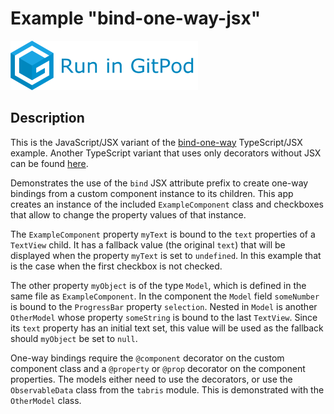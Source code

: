 # Example "bind-one-way-jsx"

[![GitPod Logo](../../doc/run-in-gitpod.png)](https://gitpod.io/#example=bind-one-way-jsx/https://github.com/eclipsesource/tabris-decorators/tree/master/examples/bind-one-way-jsx)

## Description

This is the JavaScript/JSX variant of the [bind-one-way](../bind-one-way) TypeScript/JSX example. Another TypeScript variant that uses only decorators without JSX can be found [here](../bind-one-way-ts).

Demonstrates the use of the `bind` JSX attribute prefix to create one-way bindings from a custom component instance to its children. This app creates an instance of the included `ExampleComponent` class and checkboxes that allow to change the property values of that instance.

The `ExampleComponent` property `myText` is bound to the `text` properties of a `TextView` child. It has a fallback value (the original `text`) that will be displayed when the property `myText` is set to `undefined`. In this example that is the case when the first checkbox is not checked.

The other property `myObject` is of the type `Model`, which is defined in the same file as `ExampleComponent`. In the component the `Model` field `someNumber` is bound to the `ProgressBar` property `selection`. Nested in `Model` is another `OtherModel` whose property `someString` is bound to the last `TextView`. Since its `text` property has an initial text set, this value will be used as the fallback should `myObject` be set to `null`.

One-way bindings require the `@component` decorator on the custom component class and a `@property` or `@prop` decorator on the component properties. The models either need to use the decorators, or use the `ObservableData` class from the `tabris` module. This is demonstrated with the `OtherModel` class.
